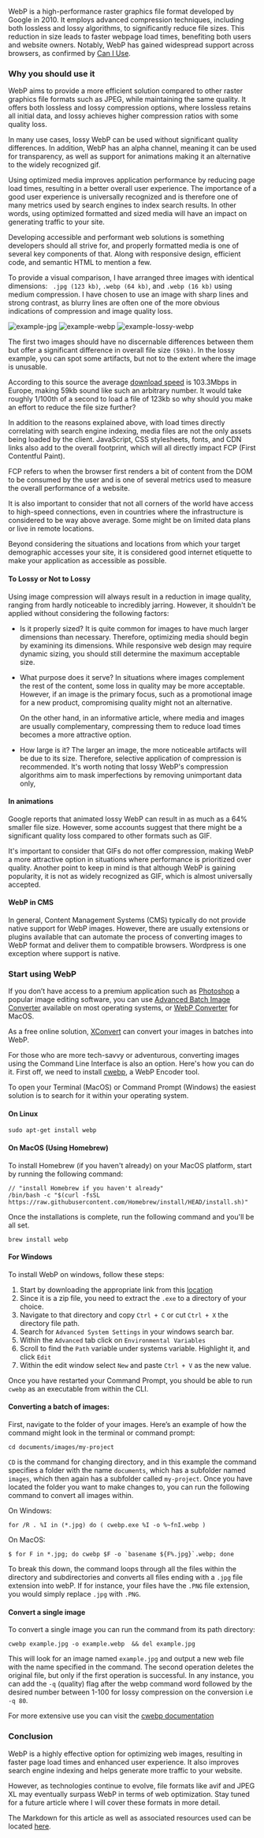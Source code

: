 WebP is a high-performance raster graphics file format developed by Google in 2010. It employs advanced compression techniques, including both lossless and lossy algorithms, to significantly reduce file sizes. This reduction in size leads to faster webpage load times, benefiting both users and website owners. Notably, WebP has gained widespread support across browsers, as confirmed by [Can I Use](https://caniuse.com/webp).

### Why you should use it

WebP aims to provide a more efficient solution compared to other raster graphics file formats such as JPEG, while maintaining the same quality. It offers both lossless and lossy compression options, where lossless retains all initial data, and lossy achieves higher compression ratios with some quality loss.

In many use cases, lossy WebP can be used without significant quality differences. In addition, WebP has an alpha channel, meaning it can be used for transparency, as well as support for animations making it an alternative to the widely recognized gif.

Using optimized media improves application performance by reducing page load times, resulting in a better overall user experience. The importance of a good user experience is universally recognized and is therefore one of many metrics used by search engines to index search results. In other words, using optimized formatted and sized media will have an impact on generating traffic to your site.

Developing accessible and performant web solutions is something developers should all strive for, and properly formatted media is one of several key components of that. Along with responsive design, efficient code, and semantic HTML to mention a few.

To provide a visual comparison, I have arranged three images with identical dimensions: ` .jpg (123 kb)`, `.webp (64 kb)`, and `.webp (16 kb)` using medium compression. I have chosen to use an image with sharp lines and strong contrast, as blurry lines are often one of the more obvious indications of compression and image quality loss.

![example-jpg](https://i.ibb.co/hLtHWBR/example.jpg)
![example-webp](https://i.ibb.co/xXX2JN7/example-webp.webp)
![example-lossy-webp](https://i.ibb.co/f4Y1dZW/exampleloss.webp)

The first two images should have no discernable differences between them but offer a significant difference in overall file size `(59kb)`. In the lossy example, you can spot some artifacts, but not to the extent where the image is unusable.

According to this source the average [download speed](https://www.europeandatajournalism.eu/internet-speed-in-europe/) is 103.3Mbps in Europe, making 59kb sound like such an arbitrary number. It would take roughly 1/100th of a second to load a file of 123kb so why should you make an effort to reduce the file size further?

In addition to the reasons explained above, with load times directly correlating with search engine indexing, media files are not the only assets being loaded by the client. JavaScript, CSS stylesheets, fonts, and CDN links also add to the overall footprint, which will all directly impact FCP (First Contentful Paint).

FCP refers to when the browser first renders a bit of content from the DOM to be consumed by the user and is one of several metrics used to measure the overall performance of a website.

It is also important to consider that not all corners of the world have access to high-speed connections, even in countries where the infrastructure is considered to be way above average. Some might be on limited data plans or live in remote locations.

Beyond considering the situations and locations from which your target demographic accesses your site, it is considered good internet etiquette to make your application as accessible as possible.

#### To Lossy or Not to Lossy

Using image compression will always result in a reduction in image quality, ranging from hardly noticeable to incredibly jarring. However, it shouldn't be applied without considering the following factors:

- Is it properly sized?
  It is quite common for images to have much larger dimensions than necessary. Therefore, optimizing media should begin by examining its dimensions. While responsive web design may require dynamic sizing, you should still determine the maximum acceptable size.

- What purpose does it serve?
  In situations where images complement the rest of the content, some loss in quality may be more acceptable. However, if an image is the primary focus, such as a promotional image for a new product, compromising quality might not an alternative.

  On the other hand, in an informative article, where media and images are usually complementary, compressing them to reduce load times becomes a more attractive option.

- How large is it?
  The larger an image, the more noticeable artifacts will be due to its size. Therefore, selective application of compression is recommended. It's worth noting that lossy WebP's compression algorithms aim to mask imperfections by removing unimportant data only,

#### In animations

Google reports that animated lossy WebP can result in as much as a 64% smaller file size. However, some accounts suggest that there might be a significant quality loss compared to other formats such as GIF.

It's important to consider that GIFs do not offer compression, making WebP a more attractive option in situations where performance is prioritized over quality. Another point to keep in mind is that although WebP is gaining popularity, it is not as widely recognized as GIF, which is almost universally accepted.

#### WebP in CMS

In general, Content Management Systems (CMS) typically do not provide native support for WebP images. However, there are usually extensions or plugins available that can automate the process of converting images to WebP format and deliver them to compatible browsers. Wordpress is one exception where support is native.

### Start using WebP

If you don’t have access to a premium application such as [Photoshop](https://www.adobe.com/products/photoshop.html) a popular image editing software, you can use [Advanced Batch Image Converter](https://sourceforge.net/projects/abic/) available on most operating systems, or [WebP Converter](https://apps.apple.com/us/app/webp-converter/id1522368690?mt=12) for MacOS.

As a free online solution, [XConvert](https://www.xconvert.com/compress-image) can convert your images in batches into WebP.

For those who are more tech-savvy or adventurous, converting images using the Command Line Interface is also an option. Here's how you can do it. First off, we need to install [cwebp](https://developers.google.com/speed/webp/docs/cwebp), a WebP Encoder tool.

To open your Terminal (MacOS) or Command Prompt (Windows) the easiest solution is to search for it within your operating system.

#### On Linux

```shell
sudo apt-get install webp
```

#### On MacOS (Using Homebrew)

To install Homebrew (if you haven't already) on your MacOS platform, start by running the following command:

```shell
// "install Homebrew if you haven't already"
/bin/bash -c "$(curl -fsSL https://raw.githubusercontent.com/Homebrew/install/HEAD/install.sh)"
```

Once the installations is complete, run the following command and you'll be all set.

```shell
brew install webp
```

#### For Windows

To install WebP on windows, follow these steps:

1. Start by downloading the appropriate link from this [location](https://developers.google.com/speed/webp/docs/precompiled)
2. Since it is a zip file, you need to extract the `.exe` to a directory of your choice.
3. Navigate to that directory and copy `Ctrl + C` or cut `Ctrl + X` the directory file path.
4. Search for `Advanced System Settings` in your windows search bar.
5. Within the `Advanced` tab click on `Environmental Variables`
6. Scroll to find the `Path` variable under systems variable. Highlight it, and click `Edit`
7. Within the edit window select `New` and paste `Ctrl + V` as the new value.

Once you have restarted your Command Prompt, you should be able to run `cwebp` as an executable from within the CLI.

#### Converting a batch of images:

First, navigate to the folder of your images. Here’s an example of how the command might look in the terminal or command prompt:

```shell
cd documents/images/my-project
```

`CD` is the command for changing directory, and in this example the command specifies a folder with the name `documents`, which has a subfolder named `images`, which then again has a subfolder called `my-project`. Once you have located the folder you want to make changes to, you can run the following command to convert all images within.

On Windows:

```shell
for /R . %I in (*.jpg) do ( cwebp.exe %I -o %~fnI.webp )
```

On MacOS:

```shell
$ for F in *.jpg; do cwebp $F -o `basename ${F%.jpg}`.webp; done
```

To break this down, the command loops through all the files within the directory and subdirectories and converts all files ending with a `.jpg` file extension into webP. If for instance, your files have the `.PNG` file extension, you would simply replace `.jpg` with `.PNG`.

#### Convert a single image

To convert a single image you can run the command from its path directory:

```shell
cwebp example.jpg -o example.webp  && del example.jpg
```

This will look for an image named `example.jpg` and output a new web file with the name specified in the command. The second operation deletes the original file, but only if the first operation is successful.
In any instance, you can add the `-q` (quality) flag after the webp command word followed by the desired number between 1-100 for lossy compression on the conversion i.e `-q 80`.

For more extensive use you can visit the [cwebp documentation](https://developers.google.com/speed/webp/docs/cwebp)

### Conclusion

WebP is a highly effective option for optimizing web images, resulting in faster page load times and enhanced user experience. It also improves search engine indexing and helps generate more traffic to your website.

However, as technologies continue to evolve, file formats like avif and JPEG XL may eventually surpass WebP in terms of web optimization. Stay tuned for a future article where I will cover these formats in more detail.

The Markdown for this article as well as associated resources used can be located [here](https://github.com/Menubrea/menubrea-dev-articles/blob/main/articles/web/webp/what-is-webp.md).
